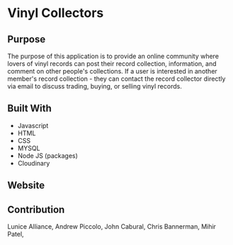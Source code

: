 # Vinyl Collectors



## Purpose
The purpose of this application is to provide an online community where lovers of vinyl records can post their record collection, information, and comment on other people's collections. If a user is interested in another member's record collection - they can contact the record collector directly via email to discuss trading, buying, or selling vinyl records. 


## Built With
* Javascript
* HTML
* CSS
* MYSQL
* Node JS (packages)
* Cloudinary


## Website



## Contribution
Lunice Alliance, Andrew Piccolo, John Cabural, Chris Bannerman, Mihir Patel, 


